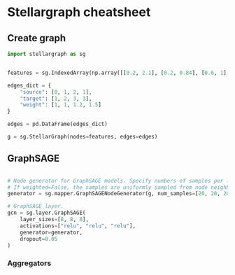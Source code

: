 # Stellargraph cheatsheet

## Create graph

```python
import stellargraph as sg
```

```python

features = sg.IndexedArray(np.array([[0.2, 2.1], [0.2, 0.84], [0.6, 1], [1.2, 0.7]]), index=np.array([0,1,2,3]))

edges_dict = {
    "source": [0, 1, 2, 1],
    "target": [1, 2, 3, 3],
    "weight": [1, 1, 1.2, 1.5]
}

edges = pd.DataFrame(edges_dict)


```
```python
g = sg.StellarGraph(nodes=features, edges=edges)
```

## GraphSAGE


```python

# Node generator for GraphSAGE models. Specify numbers of samples per layer.
# If weighted=False, the samples are uniformly sampled from node neighbourhood.
generator = sg.mapper.GraphSAGENodeGenerator(g, num_samples=[20, 20, 20], batch_size=64, weighted=False)

# GraphSAGE layer.
gcn = sg.layer.GraphSAGE(
    layer_sizes=[8, 8, 8],
    activations=["relu", "relu", "relu"], 
    generator=generator,
    dropout=0.05
)
```
### Aggregators

